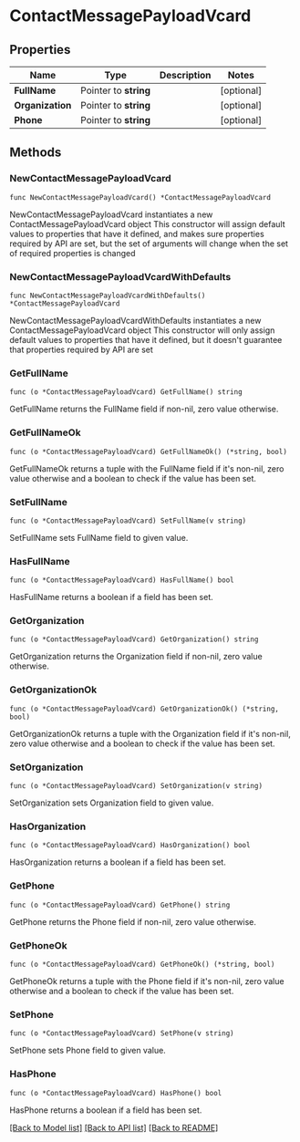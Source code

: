 # ContactMessagePayloadVcard

## Properties

Name | Type | Description | Notes
------------ | ------------- | ------------- | -------------
**FullName** | Pointer to **string** |  | [optional] 
**Organization** | Pointer to **string** |  | [optional] 
**Phone** | Pointer to **string** |  | [optional] 

## Methods

### NewContactMessagePayloadVcard

`func NewContactMessagePayloadVcard() *ContactMessagePayloadVcard`

NewContactMessagePayloadVcard instantiates a new ContactMessagePayloadVcard object
This constructor will assign default values to properties that have it defined,
and makes sure properties required by API are set, but the set of arguments
will change when the set of required properties is changed

### NewContactMessagePayloadVcardWithDefaults

`func NewContactMessagePayloadVcardWithDefaults() *ContactMessagePayloadVcard`

NewContactMessagePayloadVcardWithDefaults instantiates a new ContactMessagePayloadVcard object
This constructor will only assign default values to properties that have it defined,
but it doesn't guarantee that properties required by API are set

### GetFullName

`func (o *ContactMessagePayloadVcard) GetFullName() string`

GetFullName returns the FullName field if non-nil, zero value otherwise.

### GetFullNameOk

`func (o *ContactMessagePayloadVcard) GetFullNameOk() (*string, bool)`

GetFullNameOk returns a tuple with the FullName field if it's non-nil, zero value otherwise
and a boolean to check if the value has been set.

### SetFullName

`func (o *ContactMessagePayloadVcard) SetFullName(v string)`

SetFullName sets FullName field to given value.

### HasFullName

`func (o *ContactMessagePayloadVcard) HasFullName() bool`

HasFullName returns a boolean if a field has been set.

### GetOrganization

`func (o *ContactMessagePayloadVcard) GetOrganization() string`

GetOrganization returns the Organization field if non-nil, zero value otherwise.

### GetOrganizationOk

`func (o *ContactMessagePayloadVcard) GetOrganizationOk() (*string, bool)`

GetOrganizationOk returns a tuple with the Organization field if it's non-nil, zero value otherwise
and a boolean to check if the value has been set.

### SetOrganization

`func (o *ContactMessagePayloadVcard) SetOrganization(v string)`

SetOrganization sets Organization field to given value.

### HasOrganization

`func (o *ContactMessagePayloadVcard) HasOrganization() bool`

HasOrganization returns a boolean if a field has been set.

### GetPhone

`func (o *ContactMessagePayloadVcard) GetPhone() string`

GetPhone returns the Phone field if non-nil, zero value otherwise.

### GetPhoneOk

`func (o *ContactMessagePayloadVcard) GetPhoneOk() (*string, bool)`

GetPhoneOk returns a tuple with the Phone field if it's non-nil, zero value otherwise
and a boolean to check if the value has been set.

### SetPhone

`func (o *ContactMessagePayloadVcard) SetPhone(v string)`

SetPhone sets Phone field to given value.

### HasPhone

`func (o *ContactMessagePayloadVcard) HasPhone() bool`

HasPhone returns a boolean if a field has been set.


[[Back to Model list]](../README.md#documentation-for-models) [[Back to API list]](../README.md#documentation-for-api-endpoints) [[Back to README]](../README.md)


